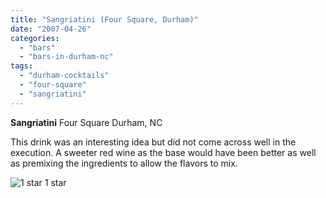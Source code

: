 ```yaml
---
title: "Sangriatini (Four Square, Durham)"
date: "2007-04-26"
categories:
  - "bars"
  - "bars-in-durham-nc"
tags:
  - "durham-cocktails"
  - "four-square"
  - "sangriatini"
---
```


**Sangriatini** Four Square Durham, NC

This drink was an interesting idea but did not come across well in the execution. A sweeter red wine as the base would have been better as well as premixing the ingredients to allow the flavors to mix.




<div class="caption">

![1 star](http://s3.amazonaws.com/thegourmez-wpmedia/2009/04/rating_olive1.gif "rating_olive1") 1 star</div>

